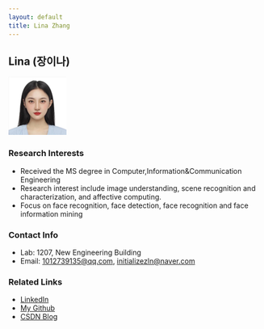 ```yaml
---
layout: default
title: Lina Zhang
---
```


## Lina (장이나)
![alt_text](../assets/img/profile/LinaZhang.png)

### Research Interests
* Received the MS degree in Computer,Information&Communication Engineering
* Research interest include image understanding, scene recognition and characterization, and affective computing.
* Focus on face recognition, face detection, face recognition and face information mining

### Contact Info
* Lab: 1207, New Engineering Building
* Email: 1012739135@qq.com, initializezln@naver.com

### Related Links
* [LinkedIn](https://www.linkedin.com/in/lina-zhang-282769234/)
* [My Github](https://github.com/zhanglina94)
* [CSDN Blog](https://blog.csdn.net/weixin_44649780?spm=1000.2115.3001.5343)

